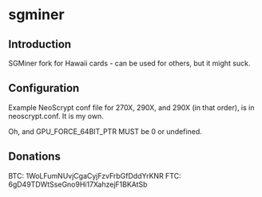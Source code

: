 # sgminer

## Introduction

SGMiner fork for Hawaii cards - can be used for others, but it might suck.

## Configuration
Example NeoScrypt conf file for 270X, 290X, and 290X (in that order), is in neoscrypt.conf. It is my own.

Oh, and GPU_FORCE_64BIT_PTR MUST be 0 or undefined.

## Donations
BTC: 1WoLFumNUvjCgaCyjFzvFrbGfDddYrKNR
FTC: 6gD49TDWtSseGno9Hi17XahzejF1BKAtSb
